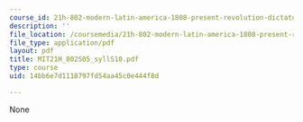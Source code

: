 ```yaml
---
course_id: 21h-802-modern-latin-america-1808-present-revolution-dictatorship-democracy-spring-2005
description: ''
file_location: /coursemedia/21h-802-modern-latin-america-1808-present-revolution-dictatorship-democracy-spring-2005/14bb6e7d1118797fd54aa45c0e444f8d_MIT21H_802S05_syllS10.pdf
file_type: application/pdf
layout: pdf
title: MIT21H_802S05_syllS10.pdf
type: course
uid: 14bb6e7d1118797fd54aa45c0e444f8d

---
```

None